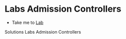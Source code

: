 # Labs Admission Controllers
  - Take me to [Lab](https://kodekloud.com/courses/1378608/lectures/31704473)

Solutions Labs Admission Controllers

